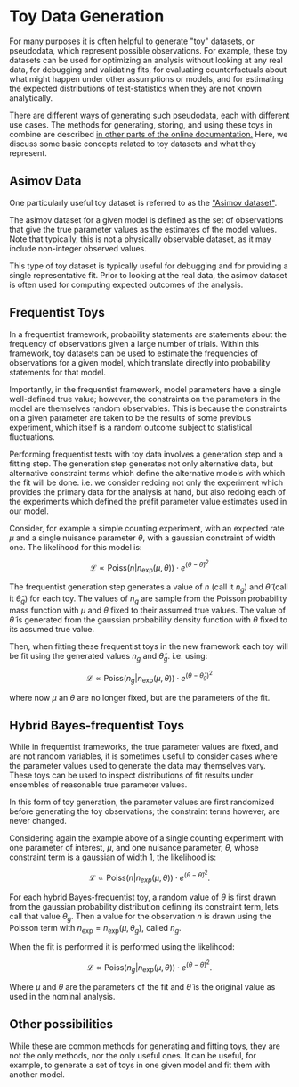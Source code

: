 # Toy Data Generation

For many purposes it is often helpful to generate "toy" datasets, or pseudodata, which represent possible observations. 
For example, these toy datasets can be used for optimizing an analysis without looking at any real data, for debugging and validating fits, for evaluating counterfactuals about what might happen under other assumptions or models, and for estimating the expected distributions of test-statistics when they are not known analytically.

There are different ways of generating such pseudodata, each with different use cases. The methods for generating, storing, and using these toys in combine are described [in other parts of the online documentation.](../../part3/runningthetool/#toy-data-generation) Here, we discuss some basic concepts related to toy datasets and what they represent.

## Asimov Data

One particularly useful toy dataset is referred to as the ["Asimov dataset"](https://ar5iv.labs.arxiv.org/html/1007.1727#S3.SS2).  

The asimov dataset for a given model is defined as the set of observations that give the true parameter values as the estimates of the model values. 
Note that typically, this is not a physically observable dataset, as it may include non-integer observed values. 

This type of toy dataset is typically useful for debugging and for providing a single representative fit. 
Prior to looking at the real data, the asimov dataset is often used for computing expected outcomes of the analysis.

## Frequentist Toys

In a frequentist framework, probability statements are statements about the frequency of observations given a large number of trials.
Within this framework, toy datasets can be used to estimate the frequencies of observations for a given model, which translate directly into probability statements for that model.

Importantly, in the frequentist framework, model parameters have a single well-defined true value; however, the constraints on the parameters in the model are themselves random observables.
This is because the constraints on a given parameter are taken to be the results of some previous experiment, which itself is a random outcome subject to statistical fluctuations.

Performing frequentist tests with toy data involves a generation step and a fitting step.
The generation step generates not only alternative data, but alternative constraint terms which define the alternative models with which the fit will be done. 
i.e. we consider redoing not only the experiment which provides the primary data for the analysis at hand, but also redoing each of the experiments which defined the prefit parameter value estimates used in our model.

Consider, for example a simple counting experiment, with an expected rate $\mu$ and a single nuisance parameter $\theta$, with a gaussian constraint of width one. 
The likelihood for this model is:

$$ \mathcal{L} \propto \mathrm{Poiss}(n | n_\mathrm{exp}(\mu,\theta) ) \cdot e^{(\theta - \tilde{\theta})^2} $$

The frequentist generation step generates a value of $n$ (call it $n_{g}$) and $\tilde{\theta}$ (call it $\tilde{\theta}_g$) for each toy. 
The values of $n_g$ are sample from the Poisson probability mass function with $\mu$ and $\theta$ fixed to their assumed true values. 
The value of $\tilde{\theta}$ is generated from the gaussian probability density function with $\theta$ fixed to its assumed true value.

Then, when fitting these frequentist toys in the new framework each toy will be fit using the generated values $n_{g}$ and $\tilde{\theta}_g$. i.e. using:

$$ \mathcal{L} \propto \mathrm{Poiss}(n_g | n_\mathrm{exp}(\mu,\theta) ) \cdot e^{(\theta - \tilde{\theta}_g)^2} $$

where now $\mu$ an $\theta$ are no longer fixed, but are the parameters of the fit.

## Hybrid Bayes-frequentist Toys

While in frequentist frameworks, the true parameter values are fixed, and are not random variables, it is sometimes useful to consider cases where the parameter values used to generate the data may themselves vary.
These toys can be used to inspect distributions of fit results under ensembles of reasonable true parameter values.

In this form of toy generation, the parameter values are first randomized before generating the toy observations; the constraint terms however, are never changed.

Considering again the example above of a single counting experiment with one parameter of interest, $\mu$, and one nuisance parameter, $\theta$, whose constraint term is a gaussian of width 1, the likelihood is:

$$ \mathcal{L} \propto \mathrm{Poiss}(n | n_{exp}(\mu,\theta) ) \cdot e^{(\theta - \tilde{\theta})^2}. $$

For each hybrid Bayes-frequentist toy, a random value of $\theta$ is first drawn from the gaussian probability distribution defining its constraint term, lets call that value $\theta_g$. 
Then a value for the observation $n$ is drawn using the Poisson term with $n_\mathrm{exp} = n_\mathrm{exp}(\mu, \theta_g)$, called $n_{g}$.

When the fit is performed it is performed using the likelihood: 

$$ \mathcal{L} \propto \mathrm{Poiss}(n_g | n_\mathrm{exp}(\mu,\theta) ) \cdot  e^{(\theta - \tilde{\theta})^2}. $$

Where $\mu$ and $\theta$ are the parameters of the fit and $\tilde{\theta}$ is the original value as used in the nominal analysis.

## Other possibilities

While these are common methods for generating and fitting toys, they are not the only methods, nor the only useful ones.
It can be useful, for example, to generate a set of toys in one given model and fit them with another model. 
